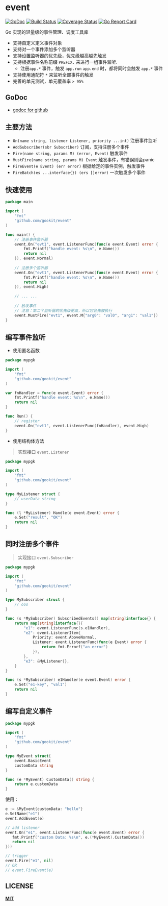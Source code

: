 # event 

[![GoDoc](https://godoc.org/github.com/gookit/event?status.svg)](https://godoc.org/github.com/gookit/event)
[![Build Status](https://travis-ci.org/gookit/event.svg?branch=master)](https://travis-ci.org/gookit/event)
[![Coverage Status](https://coveralls.io/repos/github/gookit/event/badge.svg?branch=master)](https://coveralls.io/github/gookit/event?branch=master)
[![Go Report Card](https://goreportcard.com/badge/github.com/gookit/event)](https://goreportcard.com/report/github.com/gookit/event)

Go 实现的轻量级的事件管理、调度工具库

- 支持自定义定义事件对象
- 支持对一个事件添加多个监听器
- 支持设置监听器的优先级，优先级越高越先触发
- 支持根据事件名称前缀 `PREFIX.` 来进行一组事件监听.
  - 注册`app.*` 事件，触发 `app.run` `app.end` 时，都将同时会触发 `app.*` 事件
- 支持使用通配符 `*` 来监听全部事件的触发
- 完善的单元测试，单元覆盖率 `> 95%`

## GoDoc

- [godoc for github](https://godoc.org/github.com/gookit/event)

## 主要方法

- `On(name string, listener Listener, priority ...int)` 注册事件监听
- `AddSubscriber(sbr Subscriber)`  订阅，支持注册多个事件
- `Fire(name string, params M) (error, Event)` 触发事件
- `MustFire(name string, params M) Event`   触发事件，有错误则会panic
- `FireEvent(e Event) (err error)`    根据给定的事件实例，触发事件
- `FireBatch(es ...interface{}) (ers []error)` 一次触发多个事件

## 快速使用

```go
package main

import (
	"fmt"
	"github.com/gookit/event"
)

func main() {
	// 注册事件监听器
	event.On("evt1", event.ListenerFunc(func(e event.Event) error {
        fmt.Printf("handle event: %s\n", e.Name())
        return nil
    }), event.Normal)
	
	// 注册多个监听器
	event.On("evt1", event.ListenerFunc(func(e event.Event) error {
        fmt.Printf("handle event: %s\n", e.Name())
        return nil
    }), event.High)
	
	// ... ...
	
	// 触发事件
	// 注意：第二个监听器的优先级更高，所以它会先被执行
	event.MustFire("evt1", event.M{"arg0": "val0", "arg1": "val1"})
}
```

## 编写事件监听

- 使用匿名函数

```go
package mypgk

import (
	"fmt"
	"github.com/gookit/event"
)

var fnHandler = func(e event.Event) error {
	fmt.Printf("handle event: %s\n", e.Name())
    return nil
}

func Run() {
    // register
    event.On("evt1", event.ListenerFunc(fnHandler), event.High)
}
```

- 使用结构体方法

> 实现接口 `event.Listener`

```go
package mypgk

import (
	"fmt"
	"github.com/gookit/event"
)

type MyListener struct {
	// userData string
}

func (l *MyListener) Handle(e event.Event) error {
	e.Set("result", "OK")
	return nil
}
```

## 同时注册多个事件

> 实现接口 `event.Subscriber`

```go
package mypgk

import (
	"fmt"
	"github.com/gookit/event"
)

type MySubscriber struct {
	// ooo
}

func (s *MySubscriber) SubscribedEvents() map[string]interface{} {
	return map[string]interface{}{
		"e1": event.ListenerFunc(s.e1Handler),
		"e2": event.ListenerItem{
			Priority: event.AboveNormal,
			Listener: event.ListenerFunc(func(e Event) error {
				return fmt.Errorf("an error")
			}),
		},
		"e3": &MyListener{},
	}
}

func (s *MySubscriber) e1Handler(e event.Event) error {
	e.Set("e1-key", "val1")
	return nil
}
```

## 编写自定义事件

```go
package mypgk 

import (
	"fmt"
	"github.com/gookit/event"
)

type MyEvent struct{
	event.BasicEvent
	customData string
}

func (e *MyEvent) CustomData() string {
    return e.customData
}
```

使用：

```go
e := &MyEvent{customData: "hello"}
e.SetName("e1")
event.AddEvent(e)

// add listener
event.On("e1", event.ListenerFunc(func(e event.Event) error {
   fmt.Printf("custom Data: %s\n", e.(*MyEvent).CustomData())
   return nil
}))

// trigger
event.Fire("e1", nil)
// OR
// event.FireEvent(e)
```

## LICENSE

**[MIT](LICENSE)**